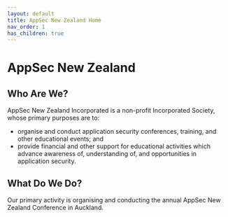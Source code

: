 ```yaml
---
layout: default
title: AppSec New Zealand Home
nav_order: 1
has_children: true
---
```


# AppSec New Zealand

## Who Are We?

AppSec New Zealand Incorporated is a non-profit Incorporated Society, whose primary purposes are to:

* organise and conduct application security conferences, training, and other educational events; and
* provide financial and other support for educational activities which advance awareness of, understanding of, and opportunities in application security.

## What Do We Do?

Our primary activity is organising and conducting the annual AppSec New Zealand Conference in Auckland. 

